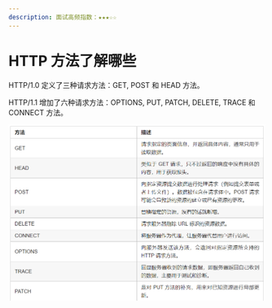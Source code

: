 ```yaml
---
description: 面试高频指数：★★★☆☆
---
```


# HTTP 方法了解哪些

HTTP/1.0 定义了三种请求方法：GET, POST 和 HEAD 方法。

HTTP/1.1 增加了六种请求方法：OPTIONS, PUT, PATCH, DELETE, TRACE 和 CONNECT 方法。

 

![](.gitbook/assets/image%20%2821%29.png)

